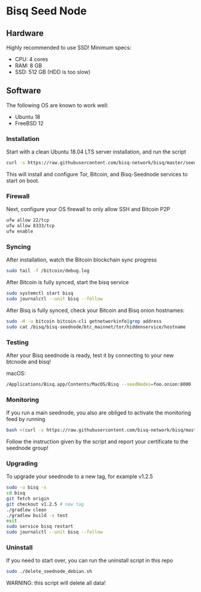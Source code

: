 # Bisq Seed Node

## Hardware

Highly recommended to use SSD! Minimum specs:

* CPU: 4 cores
* RAM: 8 GB
* SSD: 512 GB (HDD is too slow)

## Software

The following OS are known to work well:

* Ubuntu 18
* FreeBSD 12

### Installation

Start with a clean Ubuntu 18.04 LTS server installation, and run the script
```bash
curl -s https://raw.githubusercontent.com/bisq-network/bisq/master/seednode/install_seednode_debian.sh | sudo bash
```

This will install and configure Tor, Bitcoin, and Bisq-Seednode services to start on boot.

### Firewall

Next, configure your OS firewall to only allow SSH and Bitcoin P2P
```bash
ufw allow 22/tcp
ufw allow 8333/tcp
ufw enable
```

### Syncing

After installation, watch the Bitcoin blockchain sync progress
```bash
sudo tail -f /bitcoin/debug.log
```

After Bitcoin is fully synced, start the bisq service
```bash
sudo systemctl start bisq
sudo journalctl --unit bisq --follow
```

After Bisq is fully synced, check your Bitcoin and Bisq onion hostnames:
```bash
sudo -H -u bitcoin bitcoin-cli getnetworkinfo|grep address
sudo cat /bisq/bisq-seednode/btc_mainnet/tor/hiddenservice/hostname
```

### Testing

After your Bisq seednode is ready, test it by connecting to your new btcnode and bisq!

macOS:
```bash
/Applications/Bisq.app/Contents/MacOS/Bisq --seedNodes=foo.onion:8000 --btcNodes=foo.onion:8333
```

### Monitoring

If you run a main seednode, you also are obliged to activate the monitoring feed by running

```bash
bash <(curl -s https://raw.githubusercontent.com/bisq-network/bisq/master/monitor/install_collectd_debian.sh)
```
Follow the instruction given by the script and report your certificate to the seednode group!

### Upgrading

To upgrade your seednode to a new tag, for example v1.2.5
```bash
sudo -u bisq -s
cd bisq
git fetch origin
git checkout v1.2.5 # new tag
./gradlew clean
./gradlew build -x test
exit
sudo service bisq restart
sudo journalctl --unit bisq --follow
```

### Uninstall

If you need to start over, you can run the uninstall script in this repo
```bash
sudo ./delete_seednode_debian.sh
```
WARNING: this script will delete all data!

